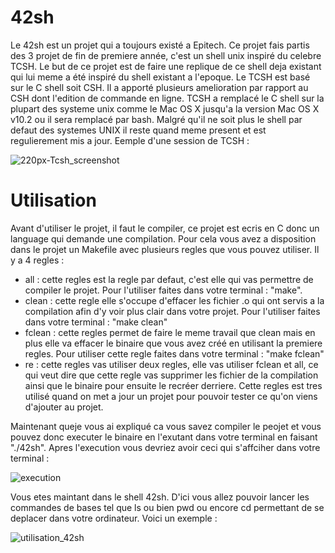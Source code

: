 # 42sh

Le 42sh est un projet qui a toujours existé a Epitech.  Ce projet fais partis des 3 projet de fin de premiere année, c'est un shell unix inspiré du celebre TCSH.  Le but de ce projet est de faire une replique de ce shell deja existant qui lui meme a été inspiré du shell existant a l'epoque.  Le TCSH est basé sur le C shell soit CSH.  Il a apporté plusieurs amelioration par rapport au CSH dont l'edition de commande en ligne.  TCSH a remplacé le C shell sur la plupart des systeme unix comme le Mac OS X jusqu'a la version Mac OS X v10.2 ou il sera remplacé par bash.  Malgré qu'il ne soit plus le shell par defaut des systemes UNIX il reste quand meme present et est regulierement mis a jour.
Eemple d'une session de TCSH :

![220px-Tcsh_screenshot](https://user-images.githubusercontent.com/71844868/124453657-e2c7cb00-dd87-11eb-849b-87fdd82e6bbe.png)

# Utilisation

Avant d'utiliser le projet, il faut le compiler, ce projet est ecris en C donc un language qui demande une compilation.  Pour cela vous avez a disposition dans le projet un Makefile avec plusieurs regles que vous pouvez utiliser.
Il y a 4 regles :
  - all : cette regles est la regle par defaut, c'est elle qui vas permettre de compiler le projet.  Pour l'utiliser faites dans votre terminal : "make".
  - clean : cette regle elle s'occupe d'effacer les fichier .o qui ont servis a la compilation afin d'y voir plus clair dans votre projet.  Pour l'utiliser faites dans votre terminal : "make clean"
  - fclean : cette regles permet de faire le meme travail que clean mais en plus elle va effacer le binaire que vous avez créé en utilisant la premiere regles.  Pour utiliser cette regle faites dans votre terminal : "make fclean"
  - re : cette regles vas utiliser deux regles, elle vas utiliser fclean et all, ce qui veut dire que cette regle vas supprimer les fichier de la compilation ainsi que le binaire pour ensuite le recréer derriere.  Cette regles est tres utilisé quand on met a jour un projet pour pouvoir tester ce qu'on viens d'ajouter au projet.

Maintenant queje vous ai expliqué ca vous savez compiler le peojet et vous pouvez donc executer le binaire en l'exutant dans votre terminal en faisant "./42sh".
Apres l'execution vous devriez avoir ceci qui s'affciher dans votre terminal :

![execution](https://user-images.githubusercontent.com/71844868/124455318-bad96700-dd89-11eb-9328-c8cb99eec407.png)

Vous etes maintant dans le shell 42sh.  D'ici vous allez pouvoir lancer les commandes de bases tel que ls ou bien pwd ou encore cd permettant de se deplacer dans votre ordinateur.  Voici un exemple :

![utilisation_42sh](https://user-images.githubusercontent.com/71844868/124455829-4a7f1580-dd8a-11eb-818f-eaf168e32dfb.png)
